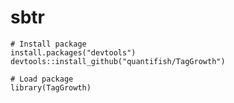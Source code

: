 # sbtr

    # Install package
    install.packages("devtools")
    devtools::install_github("quantifish/TagGrowth")

    # Load package
    library(TagGrowth)
    
    
